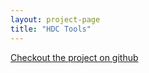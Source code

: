 ```yaml
---
layout: project-page
title: "HDC Tools"
---
```


<a href="https://github.com/imdevan/atxdivhack" class="base--a">
    <span class="project--external-link">
        Checkout the project on github
    </span>
</a>
